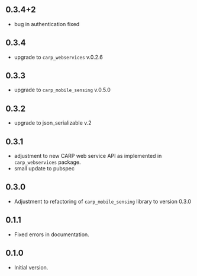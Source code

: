 ## 0.3.4+2
* bug in authentication fixed

## 0.3.4
* upgrade to `carp_webservices` v.0.2.6

## 0.3.3
* upgrade to `carp_mobile_sensing` v.0.5.0

## 0.3.2
* upgrade to json_serializable v.2

## 0.3.1
* adjustment to new CARP web service API as implemented in `carp_webservices` package.
* small update to pubspec

## 0.3.0
* Adjustment to refactoring of `carp_mobile_sensing` library to version 0.3.0

## 0.1.1
* Fixed errors in documentation.

## 0.1.0
* Initial version.
